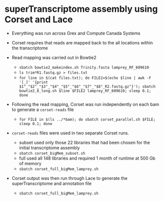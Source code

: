 # superTranscriptome assembly using Corset and Lace
- Everything was run across Grex and Compute Canada Systems
- Corset requires that reads are mapped back to the all locations within the transcriptome

- Read mapping was carried out in Bowtie2
	- `sbatch bowtie2_makeindex.sh Trinity.fasta lamprey_RF_609610` <br/>
	- `ls trim*R1.fastq.gz > files.txt` <br/>
	- `for line in $(cat files.txt); do FILE2=$(echo $line | awk -F '[_]' '{print $1"_"$2"_"$3"_"$4"_"$5"_"$6"_"$7"_"$8"_R2.fastq.gz"}'); sbatch bowtie2_8_long.sh $line $FILE2 lamprey_RF_609610; sleep 0.1; done`

- Following the read mapping, Corset was run independently on each bam to generate a `corset-reads` file
	- `for FILE in $(ls ../*bam); do sbatch corset_parallel.sh $FILE; sleep 0.1; done`

- `corset-reads` files were used in two separate Corset runs.
	- subset used only those 22 libraries that had been chosen for the initial transcriptome assembly 
	- `sbatch corset_bigMem_subset.sh` 
	- full used all 148 libraries and required 1 month of runtime at 500 Gb of memory <br/>
	- `sbatch corset_full_bigMem_lamprey.sh`


- Corset output was then run through Lace to generate the superTranscriptome and annotation file
	- `sbatch corset_full_bigMem_lamprey.sh`


